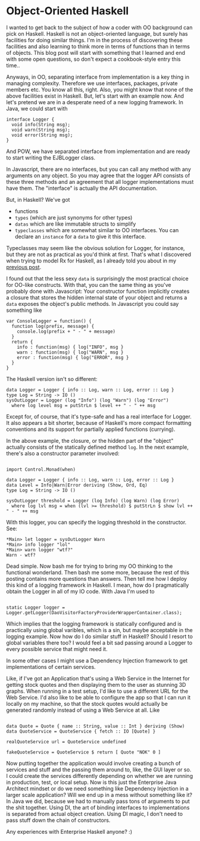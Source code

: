 # Object-Oriented Haskell

I wanted to get back to the subject of how a coder with OO background
can pick on Haskell. Haskell is not an object-oriented language,
but surely has facilities for doing similar things. I'm in the process
of discovering these facilities and also learning to think more in terms
of functions than in terms of objects. This blog post will start with
something that I learned and end with some open questions, so don't
expect a cookbook-style entry this time..

Anyways, in OO, separating interface from implementation is a key thing 
in managing complexity. Therefore we use interfaces, packages, private members etc. 
You know all this, right. Also, you might know that none of the above
facilities exist in Haskell. But, let's start with an example now. And let's pretend 
we are in a desperate need of a new logging framework. In Java, we could start with

~~~ {.java}
interface Logger {
  void info(String msg);
  void warn(String msg);
  void error(String msg);
}
~~~

And POW, we have separated interface from implementation and are ready
to start writing the EJBLogger class. 

In Javascript, there are no
interfaces, but you can call any method with any arguments on any
object. So you may agree that the logger API consists of these three
methods and an agreement that all logger implementations must have them. The
"interface" is actually the API documentation.

But, in Haskell? We've got

- functions
- `types` (which are just synonyms for other types)
- `datas` which are like immutable structs to simplify
- `typeclasses` which are somewhat similar to OO interfaces. You can
  declare an `instance` for a `data` to give it this interface.

Typeclasses may seem like the obvious solution for Logger, for instance,
but they are not as practical as you'd think at first. That's what I
discovered when trying to model Rx for Haskell, as I already told you
about in my [previous post](http://haskellrescue.blogspot.com/2011/06/rx-for-haskell-my-first-monad.html).

I found out that the less sexy `data` is surprisingly the most practical choice for OO-like constructs. With that, you can the same thing as you've probably done with Javascript: Your constructor function implicitly creates a closure that stores the hidden internal state of your object and returns a `data` exposes the object's public methods. In Javascript you could say something like

~~~ {.javascript}
var ConsoleLogger = function() {
  function log(prefix, message) {
    console.log(prefix + " - " + message)
  }
  return {
    info : function(msg) { log("INFO", msg }
    warn : function(msg) { log("WARN", msg }
    error : function(msg) { log("ERROR", msg }
  }
} 
~~~

The Haskell version isn't so different:

~~~ {.haskell}
data Logger = Logger { info :: Log, warn :: Log, error :: Log }
type Log = String -> IO ()
sysOutLogger = Logger (log "Info") (log "Warn") (log "Error")
  where log level msg = putStrLn $ level ++ " - " ++ msg
~~~

Except for, of course, that it's type-safe and has a real interface for
Logger. It also appears a bit shorter, because of Haskell's more compact
formatting conventions and its support for partially applied functions
(currying).

In the above example, the closure, or the hidden part of the "object" actually consists of the statically defined method `log`. In the next example, there's also a constructor parameter involved:

~~~ {.haskell}

import Control.Monad(when)

data Logger = Logger { info :: Log, warn :: Log, error :: Log }
data Level = Info|Warn|Error deriving (Show, Ord, Eq)
type Log = String -> IO ()

sysOutLogger threshold = Logger (log Info) (log Warn) (log Error)
  where log lvl msg = when (lvl >= threshold) $ putStrLn $ show lvl ++ " - " ++ msg

~~~

With this logger, you can specify the logging threshold in the
constructor. See:

~~~ {.haskell}
*Main> let logger = sysOutLogger Warn
*Main> info logger "lol"
*Main> warn logger "wtf?"
Warn - wtf?
~~~

Dead simple. Now bash me for trying to bring my OO thinking to the
functional wonderland. Then bash me some more, because the rest of this posting
contains more questions than answers. Then tell me how I deploy this kind of a logging
framework in Haskell. I mean, how do I pragmatically obtain the Logger
in all of my IO code. With Java I'm used to 

~~~ {.java}

static Logger logger =
Logger.getLogger(DaoVisitorFactoryProviderWrapperContainer.class);

~~~

Which implies that the logging framework is statically configured and
is practically using global varibles, which is a sin, but maybe
acceptable in the logging example. Now how do I do similar stuff in Haskell? Should I resort to
global variables there too? I would feel a bit sad passing around a
Logger to every possible service that might need it. 

In some other cases I might use a
Dependency Injection framework to get implementations of certain
services.
 
Like, if I've got an Application that's using a Web Service in the
Internet for getting stock quotes and then displaying them to the user
as stunning 3D graphs. When running in a test setup, I'd like to use a
different URL for the Web Service. I'd also like to be able to configure
the app so that I can run it locally on my machine, so that the stock
quotes would actually be generated randomly instead of using a Web
Service at all. Like

~~~ .haskell

data Quote = Quote { name :: String, value :: Int } deriving (Show)
data QuoteService = QuoteService { fetch :: IO [Quote] }

realQuoteService url = QuoteService undefined

fakeQuoteService = QuoteService $ return [ Quote "NOK" 0 ]

~~~

Now putting together the application would involve
creating a bunch of services and stuff and the passing them around to,
like, the GUI layer or so. I could create the services differently
depending on whether we are running in production, test, or local setup.
Now is this just the Enterprise Java Architect mindset or do we need
something like Dependency Injection in a larger scale application? Will
we end up in a mess without something like it? In Java we did, because
we had to manually pass tons of arguments to put the shit together.
Using DI, the art of binding interfaces to implementations is separated
from actual object creation. Using DI magic, I don't need to pass stuff down the chain of constructors. 

Any experiences with Enterprise Haskell anyone? :)

